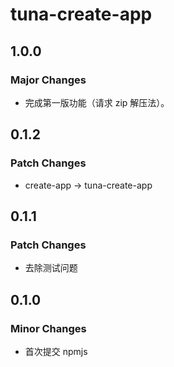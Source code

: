 # tuna-create-app

## 1.0.0

### Major Changes

- 完成第一版功能（请求 zip 解压法）。

## 0.1.2

### Patch Changes

- create-app -> tuna-create-app

## 0.1.1

### Patch Changes

- 去除测试问题

## 0.1.0

### Minor Changes

- 首次提交 npmjs

